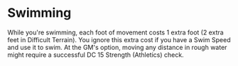 # Swimming

While you're swimming, each foot of movement costs 1 extra foot (2 extra feet in Difficult Terrain). You ignore this extra cost if you have a Swim Speed and use it to swim. At the GM's option, moving any distance in rough water might require a successful DC 15 Strength (Athletics) check.
